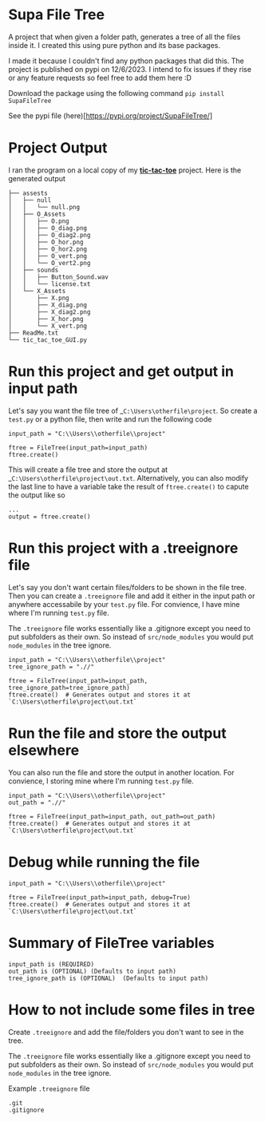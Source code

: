 # Supa File Tree

A project that when given a folder path, generates a tree of all the files inside it. I created this using pure python and its base packages.

I made it because I couldn't find any python packages that did this. The project is published on pypi on 12/6/2023. I intend to fix issues if they rise or any feature requests so feel free to add them here :D

Download the package using the following command `pip install SupaFileTree`

See the pypi file (here)[https://pypi.org/project/SupaFileTree/]

# Project Output

I ran the program on a local copy of my [**tic-tac-toe**](https://github.com/SainitinD/Tic-Tac-Toe-with-GUI) project. Here is the generated output

```
├── assests
│   ├── null
│   │   └── null.png
│   ├── O_Assets
│   │   ├── O.png
│   │   ├── O_diag.png
│   │   ├── O_diag2.png
│   │   ├── O_hor.png
│   │   ├── O_hor2.png
│   │   ├── O_vert.png
│   │   └── O_vert2.png
│   ├── sounds
│   │   ├── Button_Sound.wav
│   │   └── license.txt
│   └── X_Assets
│       ├── X.png
│       ├── X_diag.png
│       ├── X_diag2.png
│       ├── X_hor.png
│       └── X_vert.png
├── ReadMe.txt
└── tic_tac_toe_GUI.py
```

# Run this project and get output in input path

Let's say you want the file tree of \_`C:\Users\otherfile\project`. So create a `test.py` or a python file, then write and run the following code

```
input_path = "C:\\Users\\otherfile\\project"

ftree = FileTree(input_path=input_path)
ftree.create()

```

This will create a file tree and store the output at \_`C:\Users\otherfile\project\out.txt`. Alternatively, you can also modify the last line to have a variable take the result of `ftree.create()` to capute the output like so

```
...
output = ftree.create()
```

# Run this project with a .treeignore file

Let's say you don't want certain files/folders to be shown in the file tree. Then you can create a `.treeignore` file and add it either in the input path or anywhere accessabile by your `test.py` file. For convience, I have mine where I'm running `test.py` file.

The `.treeignore` file works essentially like a .gitignore except you need to put subfolders as their own. So instead of `src/node_modules` you would put `node_modules` in the tree ignore.

```
input_path = "C:\\Users\\otherfile\\project"
tree_ignore_path = ".//"

ftree = FileTree(input_path=input_path, tree_ignore_path=tree_ignore_path)
ftree.create()  # Generates output and stores it at `C:\Users\otherfile\project\out.txt`
```

# Run the file and store the output elsewhere

You can also run the file and store the output in another location. For convience, I storing mine where I'm running `test.py` file.

```
input_path = "C:\\Users\\otherfile\\project"
out_path = ".//"

ftree = FileTree(input_path=input_path, out_path=out_path)
ftree.create()  # Generates output and stores it at `C:\Users\otherfile\project\out.txt`
```

# Debug while running the file

```
input_path = "C:\\Users\\otherfile\\project"

ftree = FileTree(input_path=input_path, debug=True)
ftree.create()  # Generates output and stores it at `C:\Users\otherfile\project\out.txt`
```

# Summary of FileTree variables

```
input_path is (REQUIRED)
out_path is (OPTIONAL) (Defaults to input path)
tree_ignore_path is (OPTIONAL)  (Defaults to input path)
```

# How to not include some files in tree

Create `.treeignore` and add the file/folders you don't want to see in the tree.

The `.treeignore` file works essentially like a .gitignore except you need to put subfolders as their own. So instead of `src/node_modules` you would put `node_modules` in the tree ignore.

Example `.treeignore` file

```
.git
.gitignore
```
